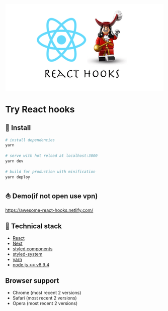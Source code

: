 ![Repo Banner](./hooks.png)

# Try React hooks

## :hammer: Install

```bash
# install dependencies
yarn

# serve with hot reload at localhost:3000
yarn dev

# build for production with minification
yarn deploy
```

## :boat: Demo(if not open use vpn)

https://awesome-react-hooks.netlify.com/

## :clap: Technical stack

- [React](https://reactjs.org/)
- [Next](https://github.com/segmentio/create-next-app/)
- [styled components](https://www.styled-components.com/)
- [styled-system](https://github.com/jxnblk/styled-system/tree/ab0242c981fa1d94d29f607a42a9e9a284dd452c)
- [yarn](https://yarnpkg.com/lang/en/)
- [node.js >= v8.9.4](https://nodejs.org/en/)

## Browser support

* Chrome (most recent 2 versions)
* Safari (most recent 2 versions)
* Opera (most recent 2 versions)